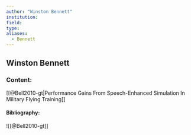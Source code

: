 ```yaml
---
author: "Winston Bennett"
institution:
field:
type:
aliases:
  - Bennett
---
```


## Winston Bennett

### Content:
[[@Bell2010-gt|Performance Gains From Speech-Enhanced Simulation In Military Flying Training]]

#### Bibliography:

![[@Bell2010-gt]]